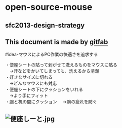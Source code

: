 # open-source-mouse
## sfc2013-design-strategy   
This document is made by [gitfab](http://gitfab.org)
---
#idea-マウスによるPC作業の快適さを追求する



・便座シートの貼って剥がせて洗えるものをマウスに貼る<br>
　→汗などをかいてしまっても、洗えるから清潔<br>
・好きなサイズに切れる<br>
　→どんなマウスにも対応<br>
・便座シートの下にクッションをいれる<br>
　→より手にフィット<br>
・腕と机の間にクッション
　→腕の疲れを防ぐ<br>


![便座しーと.jpg](https://raw.github.com/nanmpdrk/open-source-mouse/master/gitfab/resources/便座しーと.jpg)
---
